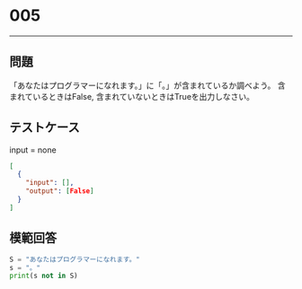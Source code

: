 # 005

---

## 問題

「あなたはプログラマーになれます。」に「。」が含まれているか調べよう。
含まれているときはFalse, 含まれていないときはTrueを出力しなさい。

## テストケース

input = none

```json
[
  {
    "input": [],
    "output": [False]
  }
]
```

## 模範回答

```python
S = "あなたはプログラマーになれます。"
s = "。"
print(s not in S)
```
